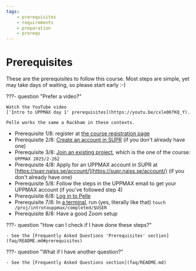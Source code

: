 ```yaml
---
tags:
    - prerequisites
    - requirements
    - preparation
    - prereqs
---
```


# Prerequisites

These are the prerequisites to follow this course.
Most steps are simple, yet may take days of waiting,
so please start early :-)

???- question "Prefer a video?"

    Watch the YouTube video
    ['Intro to UPPMAX day 1' prerequisites](https://youtu.be/cxle06fKQ_Y).

    Pelle works the same a Rackham in these contexts.

- Prerequisite 1/8: register at
  [the course registration page](https://docs.uppmax.uu.se/courses_workshops/uppmax_intro_course/)
- Prerequisite 2/8: [Create an account in SUPR](https://docs.uppmax.uu.se/getting_started/supr_register/)
  (if you don't already have one)
- Prerequisite 3/8: [Join an existing project](https://docs.uppmax.uu.se/getting_started/join_existing_project/),
  which is the one of the course: `UPPMAX 2025/2-262`
- Prerequisite 4/8: Apply for an UPPMAX account in SUPR at
  [https://supr.naiss.se/account/](https://supr.naiss.se/account/)
  (if you don't already have one)
- Prerequisite 5/8: Follow the steps in the UPPMAX email to get your UPPMAX account
  (if you've followed step 4)
- Prerequisite 6/8: [Log in to Pelle](https://docs.uppmax.uu.se/getting_started/login_pelle/)
- Prerequisite 7/8: In [a terminal](https://docs.uppmax.uu.se/software/terminal/),
  run (yes, literally like that) `touch /proj/introtouppmax/completed/$USER`
- Prerequisite 8/8: Have a good Zoom setup

???- question "How can I check if I have done these steps?"

    - See the [Frequently Asked Questions 'Prerequisites' section](faq/README.md#prerequisites)

???- question "What if I have another question?"

    - See the [Frequently Asked Questions section](faq/README.md)
